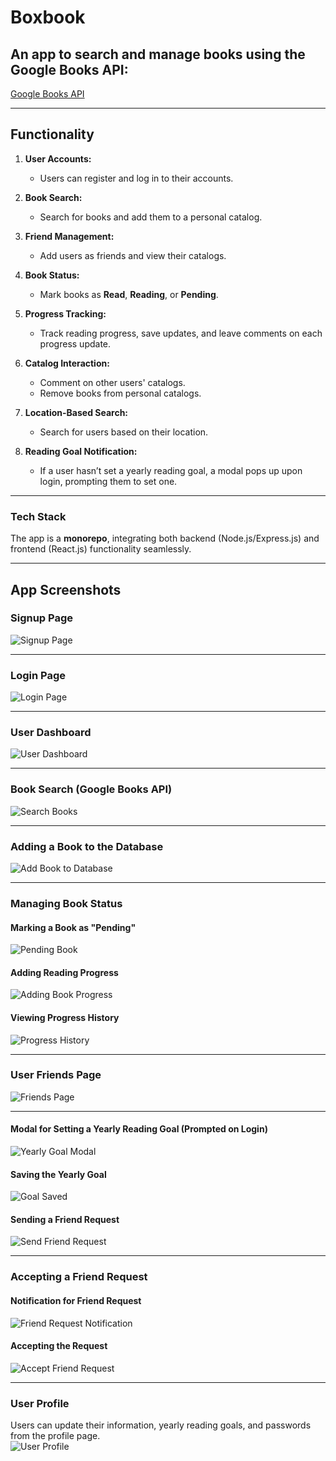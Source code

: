 # Boxbook  
## An app to search and manage books using the Google Books API:  
[Google Books API](https://www.googleapis.com/books/v1/volumes?q=)  

---

## Functionality  

1. **User Accounts:**  
   - Users can register and log in to their accounts.  

2. **Book Search:**  
   - Search for books and add them to a personal catalog.  

3. **Friend Management:**  
   - Add users as friends and view their catalogs.  

4. **Book Status:**  
   - Mark books as **Read**, **Reading**, or **Pending**.  

5. **Progress Tracking:**  
   - Track reading progress, save updates, and leave comments on each progress update.  

6. **Catalog Interaction:**  
   - Comment on other users' catalogs.  
   - Remove books from personal catalogs.  

7. **Location-Based Search:**  
   - Search for users based on their location.  

8. **Reading Goal Notification:**  
   - If a user hasn’t set a yearly reading goal, a modal pops up upon login, prompting them to set one.  

---

### Tech Stack  
The app is a **monorepo**, integrating both  backend (Node.js/Express.js) and frontend (React.js) functionality seamlessly.  

---

## App Screenshots  

### Signup Page  
![Signup Page](https://user-images.githubusercontent.com/42363909/172765271-196f14a9-24c5-41fb-b471-14d405e519c4.png)  

---

### Login Page  
![Login Page](https://user-images.githubusercontent.com/42363909/172765276-76f28b73-451f-4519-9dec-2501478a69e8.png)  

---

### User Dashboard  
![User Dashboard](https://user-images.githubusercontent.com/42363909/172765282-3869fc99-4635-4a5a-b168-c3ccbcfe3abb.png)  

---

### Book Search (Google Books API)  
![Search Books](https://user-images.githubusercontent.com/42363909/172765292-27d3ee22-c304-4b9c-b696-50c9d2b149cb.png)  

---

### Adding a Book to the Database  
![Add Book to Database](https://user-images.githubusercontent.com/42363909/172765305-7f8c6289-7251-4820-b7b0-9b4e1d9302df.png)  

---

### Managing Book Status  
#### Marking a Book as "Pending"  
![Pending Book](https://user-images.githubusercontent.com/42363909/172765322-b8bc3564-16a1-4b0c-aa62-d18dda8c5ebb.png)  

#### Adding Reading Progress  
![Adding Book Progress](https://user-images.githubusercontent.com/42363909/172765329-598316c3-f1b1-4e46-9c3a-ce56ccabf601.png)  

#### Viewing Progress History  
![Progress History](https://user-images.githubusercontent.com/42363909/172765331-fcfb2ac3-ae82-4611-8812-474c6dc3ba7b.png)  

---

### User Friends Page  
![Friends Page](https://user-images.githubusercontent.com/42363909/172765337-f3638f18-b28d-407a-95bd-d2dbba6b093a.png)  

---

#### Modal for Setting a Yearly Reading Goal (Prompted on Login)  
![Yearly Goal Modal](https://user-images.githubusercontent.com/42363909/172765342-85685700-c118-4757-8531-4364f1139849.png)  

#### Saving the Yearly Goal  
![Goal Saved](https://user-images.githubusercontent.com/42363909/172765347-a8e0161f-c30d-45b8-97c3-2299fbf79bd6.png)  

#### Sending a Friend Request  
![Send Friend Request](https://user-images.githubusercontent.com/42363909/172765350-eea12c78-0c8c-4116-99a7-4033acd5aa46.png)  

---

### Accepting a Friend Request  
#### Notification for Friend Request  
![Friend Request Notification](https://user-images.githubusercontent.com/42363909/172765357-29974cfd-25f6-4ad5-9e96-4f9d4fd08035.png)  

#### Accepting the Request  
![Accept Friend Request](https://user-images.githubusercontent.com/42363909/172765365-ab1a1d42-c3b8-47a8-82fb-65c8d8184c8a.png)  

---

### User Profile  
Users can update their information, yearly reading goals, and passwords from the profile page.  
![User Profile](https://user-images.githubusercontent.com/42363909/172765370-7cdb6ba7-d6c3-4999-9284-9370c1d529a5.png)  
